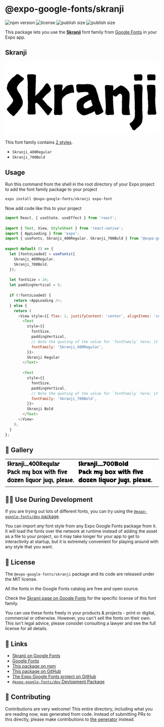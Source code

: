 # @expo-google-fonts/skranji

![npm version](https://flat.badgen.net/npm/v/@expo-google-fonts/skranji)
![license](https://flat.badgen.net/github/license/expo/google-fonts)
![publish size](https://flat.badgen.net/packagephobia/install/@expo-google-fonts/skranji)
![publish size](https://flat.badgen.net/packagephobia/publish/@expo-google-fonts/skranji)

This package lets you use the [**Skranji**](https://fonts.google.com/specimen/Skranji) font family from [Google Fonts](https://fonts.google.com/) in your Expo app.

## Skranji

![Skranji](./font-family.png)

This font family contains [2 styles](#-gallery).

- `Skranji_400Regular`
- `Skranji_700Bold`

## Usage

Run this command from the shell in the root directory of your Expo project to add the font family package to your project
```sh
expo install @expo-google-fonts/skranji expo-font
```

Now add code like this to your project
```js
import React, { useState, useEffect } from 'react';

import { Text, View, StyleSheet } from 'react-native';
import { AppLoading } from 'expo';
import { useFonts, Skranji_400Regular, Skranji_700Bold } from '@expo-google-fonts/skranji';

export default () => {
  let [fontsLoaded] = useFonts({
    Skranji_400Regular,
    Skranji_700Bold,
  });

  let fontSize = 24;
  let paddingVertical = 6;

  if (!fontsLoaded) {
    return <AppLoading />;
  } else {
    return (
      <View style={{ flex: 1, justifyContent: 'center', alignItems: 'center' }}>
        <Text
          style={{
            fontSize,
            paddingVertical,
            // Note the quoting of the value for `fontFamily` here; it expects a string!
            fontFamily: 'Skranji_400Regular',
          }}>
          Skranji Regular
        </Text>

        <Text
          style={{
            fontSize,
            paddingVertical,
            // Note the quoting of the value for `fontFamily` here; it expects a string!
            fontFamily: 'Skranji_700Bold',
          }}>
          Skranji Bold
        </Text>
      </View>
    );
  }
};

```

## 🔡 Gallery


||||
|-|-|-|
|![Skranji_400Regular](./Skranji_400Regular.ttf.png)|![Skranji_700Bold](./Skranji_700Bold.ttf.png)|||


## 👩‍💻 Use During Development

If you are trying out lots of different fonts, you can try using the [`@expo-google-fonts/dev` package](https://github.com/expo/google-fonts/tree/master/font-packages/dev#readme).

You can import *any* font style from any Expo Google Fonts package from it. It will load the fonts
over the network at runtime instead of adding the asset as a file to your project, so it may take longer
for your app to get to interactivity at startup, but it is extremely convenient
for playing around with any style that you want.

## 📖 License

The `@expo-google-fonts/skranji` package and its code are released under the MIT license.

All the fonts in the Google Fonts catalog are free and open source.

Check the [Skranji page on Google Fonts](https://fonts.google.com/specimen/Skranji) for the specific license of this font family.

You can use these fonts freely in your products & projects - print or digital, commercial or otherwise. However, you can't sell the fonts on their own. This isn't legal advice, please consider consulting a lawyer and see the full license for all details.

## 🔗 Links

- [Skranji on Google Fonts](https://fonts.google.com/specimen/Skranji)
- [Google Fonts](https://fonts.google.com/)
- [This package on npm](https://www.npmjs.com/package/@expo-google-fonts/skranji)
- [This package on GitHub](https://github.com/expo/google-fonts/tree/master/font-packages/skranji)
- [The Expo Google Fonts project on GitHub](https://github.com/expo/google-fonts)
- [`@expo-google-fonts/dev` Devlopment Package](https://github.com/expo/google-fonts/tree/master/font-packages/dev)

## 🤝 Contributing

Contributions are very welcome! This entire directory, including what you are reading now, was generated from code. Instead of submitting PRs to this directly, please make contributions to [the generator](https://github.com/expo/google-fonts/tree/master/packages/generator) instead.
